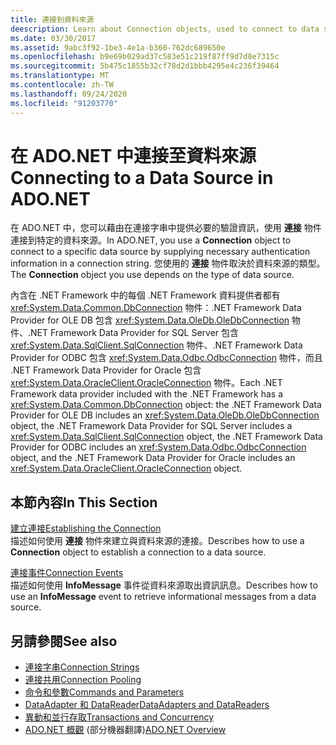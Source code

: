 ```yaml
---
title: 連接到資料來源
deescription: Learn about Connection objects, used to connect to data sources in ADO.NET. The Connection object you choose depends on the type of data source.
ms.date: 03/30/2017
ms.assetid: 9abc3f92-1be3-4e1a-b360-762dc689650e
ms.openlocfilehash: b9e69b029ad37c583e51c219f87ff9d7d8e7315c
ms.sourcegitcommit: 5b475c1855b32cf78d2d1bbb4295e4c236f39464
ms.translationtype: MT
ms.contentlocale: zh-TW
ms.lasthandoff: 09/24/2020
ms.locfileid: "91203770"
---
```

# <a name="connecting-to-a-data-source-in-adonet"></a><span data-ttu-id="04580-102">在 ADO.NET 中連接至資料來源</span><span class="sxs-lookup"><span data-stu-id="04580-102">Connecting to a Data Source in ADO.NET</span></span>

<span data-ttu-id="04580-103">在 ADO.NET 中，您可以藉由在連接字串中提供必要的驗證資訊，使用 **連接** 物件連接到特定的資料來源。</span><span class="sxs-lookup"><span data-stu-id="04580-103">In ADO.NET, you use a **Connection** object to connect to a specific data source by supplying necessary authentication information in a connection string.</span></span> <span data-ttu-id="04580-104">您使用的 **連接** 物件取決於資料來源的類型。</span><span class="sxs-lookup"><span data-stu-id="04580-104">The **Connection** object you use depends on the type of data source.</span></span>  
  
 <span data-ttu-id="04580-105">內含在 .NET Framework 中的每個 .NET Framework 資料提供者都有 <xref:System.Data.Common.DbConnection> 物件：.NET Framework Data Provider for OLE DB 包含 <xref:System.Data.OleDb.OleDbConnection> 物件、.NET Framework Data Provider for SQL Server 包含 <xref:System.Data.SqlClient.SqlConnection> 物件、.NET Framework Data Provider for ODBC 包含 <xref:System.Data.Odbc.OdbcConnection> 物件，而且 .NET Framework Data Provider for Oracle 包含 <xref:System.Data.OracleClient.OracleConnection> 物件。</span><span class="sxs-lookup"><span data-stu-id="04580-105">Each .NET Framework data provider included with the .NET Framework has a <xref:System.Data.Common.DbConnection> object: the .NET Framework Data Provider for OLE DB includes an <xref:System.Data.OleDb.OleDbConnection> object, the .NET Framework Data Provider for SQL Server includes a <xref:System.Data.SqlClient.SqlConnection> object, the .NET Framework Data Provider for ODBC includes an <xref:System.Data.Odbc.OdbcConnection> object, and the .NET Framework Data Provider for Oracle includes an <xref:System.Data.OracleClient.OracleConnection> object.</span></span>  
  
## <a name="in-this-section"></a><span data-ttu-id="04580-106">本節內容</span><span class="sxs-lookup"><span data-stu-id="04580-106">In This Section</span></span>  

 <span data-ttu-id="04580-107">[建立連接](establishing-the-connection.md)</span><span class="sxs-lookup"><span data-stu-id="04580-107">[Establishing the Connection](establishing-the-connection.md)</span></span>\
 <span data-ttu-id="04580-108">描述如何使用 **連接** 物件來建立與資料來源的連接。</span><span class="sxs-lookup"><span data-stu-id="04580-108">Describes how to use a **Connection** object to establish a connection to a data source.</span></span>  
  
 <span data-ttu-id="04580-109">[連接事件](connection-events.md)</span><span class="sxs-lookup"><span data-stu-id="04580-109">[Connection Events](connection-events.md)</span></span>\
 <span data-ttu-id="04580-110">描述如何使用 **InfoMessage** 事件從資料來源取出資訊訊息。</span><span class="sxs-lookup"><span data-stu-id="04580-110">Describes how to use an **InfoMessage** event to retrieve informational messages from a data source.</span></span>  
  
## <a name="see-also"></a><span data-ttu-id="04580-111">另請參閱</span><span class="sxs-lookup"><span data-stu-id="04580-111">See also</span></span>

- [<span data-ttu-id="04580-112">連接字串</span><span class="sxs-lookup"><span data-stu-id="04580-112">Connection Strings</span></span>](connection-strings.md)
- [<span data-ttu-id="04580-113">連接共用</span><span class="sxs-lookup"><span data-stu-id="04580-113">Connection Pooling</span></span>](connection-pooling.md)
- [<span data-ttu-id="04580-114">命令和參數</span><span class="sxs-lookup"><span data-stu-id="04580-114">Commands and Parameters</span></span>](commands-and-parameters.md)
- [<span data-ttu-id="04580-115">DataAdapter 和 DataReader</span><span class="sxs-lookup"><span data-stu-id="04580-115">DataAdapters and DataReaders</span></span>](dataadapters-and-datareaders.md)
- [<span data-ttu-id="04580-116">異動和並行存取</span><span class="sxs-lookup"><span data-stu-id="04580-116">Transactions and Concurrency</span></span>](transactions-and-concurrency.md)
- <span data-ttu-id="04580-117">[ADO.NET 概觀](ado-net-overview.md) \(部分機器翻譯\)</span><span class="sxs-lookup"><span data-stu-id="04580-117">[ADO.NET Overview](ado-net-overview.md)</span></span>
